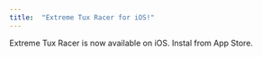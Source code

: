 ```yaml
---
title:  "Extreme Tux Racer for iOS!"
---
```

Extreme Tux Racer is now available on iOS.
Instal from App Store.
